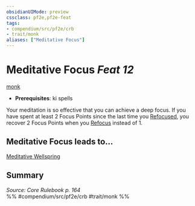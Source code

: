 ```yaml
---
obsidianUIMode: preview
cssclass: pf2e,pf2e-feat
tags:
- compendium/src/pf2e/crb
- trait/monk
aliases: ["Meditative Focus"]
---
```

# Meditative Focus  *Feat 12*  
[monk](Reference/Rules/Traits/monk.md "Monk Class Trait")  

- **Prerequisites**: ki spells

Your meditation is so effective that you can achieve a deep focus. If you have spent at least 2 Focus Points since the last time you [Refocused](refocus.md), you recover 2 Focus Points when you [Refocus](refocus.md) instead of 1.

## Meditative Focus leads to...

[Meditative Wellspring](meditative-wellspring.md)

## Summary

*Source: Core Rulebook p. 164*  
%% #compendium/src/pf2e/crb #trait/monk %%